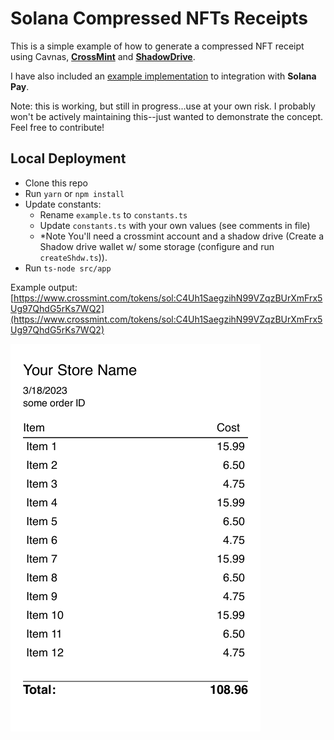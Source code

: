 # Solana Compressed NFTs Receipts
This is a simple example of how to generate a compressed NFT receipt using Cavnas, [**CrossMint**](./src/api/crossmint.ts) and [**ShadowDrive**](./src/api//shadow.ts).

I have also included an [example implementation](./src/examples/solana-pay/) to integration with **Solana Pay**.

Note: this is working, but still in progress...use at your own risk. 
I probably won't be actively maintaining this--just wanted to demonstrate the concept.
Feel free to contribute!

## Local Deployment
- Clone this repo
- Run `yarn` or `npm install`
- Update constants: 
    - Rename `example.ts` to `constants.ts`
    - Update `constants.ts` with your own values (see comments in file)
    - *Note You'll need a crossmint account and a shadow drive (Create a Shadow drive wallet w/ some storage (configure and run `createShdw.ts`)).
- Run `ts-node src/app`

Example output: [https://www.crossmint.com/tokens/sol:C4Uh1SaegzihN99VZqzBUrXmFrx5Ug97QhdG5rKs7WQ2](https://www.crossmint.com/tokens/sol:C4Uh1SaegzihN99VZqzBUrXmFrx5Ug97QhdG5rKs7WQ2)

![Sample](./sample.png)